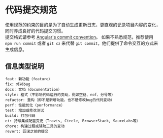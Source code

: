 # 代码提交规范

使用规范的约束的目的是为了自动生成更新日志，更直观的记录项目内容的变化，同时养成良好的代码提交习惯。<br>
提交格式请参考 [Angular's commit convention](https://github.com/conventional-changelog/conventional-changelog/tree/master/packages/conventional-changelog-angular)。
如果不熟悉规范，推荐使用 `npm run commit` 或者 `git cz` 来代替 `git commit`，他们提供了命令交互的方式来生成信息。

## 信息类型说明

```
feat: 新功能（feature）
fix: 修补bug
docs: 文档（documentation）
style: 格式（不影响代码运行的变动，例如空格、eof、分号等）
refactor: 重构（即不是新增功能，也不是修改bug的代码变动）
perf: 性能优化（performance）
test: 增加或修改测试
build: 打包代码
ci: 持续集成配置变更（Travis, Circle, BrowserStack, SauceLabs等）
chore: 构建过程或辅助工具的变动
revert: 回滚之前的提交
```
